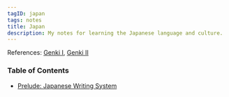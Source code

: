 ```yaml
---
tagID: japan
tags: notes
title: Japan
description: My notes for learning the Japanese language and culture.
---
```


References: [Genki I](https://www.amazon.com/GENKI-Integrated-Elementary-Japanese-English/dp/4789014401), [Genki II](https://www.amazon.com/Genki-Integrated-Elementary-Japanese-English/dp/4789014436)

### Table of Contents

* [Prelude: Japanese Writing System](0-Prelude)
